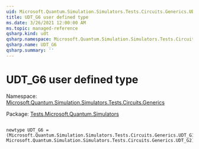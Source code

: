 ```yaml
---
uid: Microsoft.Quantum.Simulation.Simulators.Tests.Circuits.Generics.UDT_G6
title: UDT_G6 user defined type
ms.date: 3/26/2021 12:00:00 AM
ms.topic: managed-reference
qsharp.kind: udt
qsharp.namespace: Microsoft.Quantum.Simulation.Simulators.Tests.Circuits.Generics
qsharp.name: UDT_G6
qsharp.summary: ''
---
```


# UDT_G6 user defined type

Namespace: [Microsoft.Quantum.Simulation.Simulators.Tests.Circuits.Generics](xref:Microsoft.Quantum.Simulation.Simulators.Tests.Circuits.Generics)

Package: [Tests.Microsoft.Quantum.Simulators](https://nuget.org/packages/Tests.Microsoft.Quantum.Simulators)




```qsharp

newtype UDT_G6 = (Microsoft.Quantum.Simulation.Simulators.Tests.Circuits.Generics.UDT_G1[], Microsoft.Quantum.Simulation.Simulators.Tests.Circuits.Generics.UDT_G2);
```

